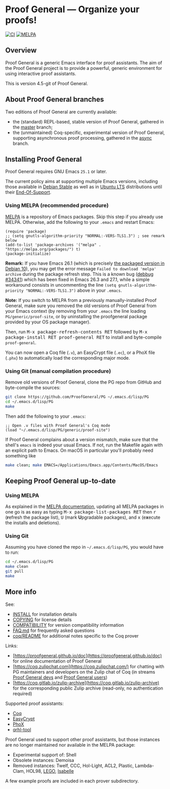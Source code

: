 # Proof General — Organize your proofs! 

[![CI](https://github.com/ProofGeneral/PG/workflows/CI/badge.svg?branch=master)](https://github.com/ProofGeneral/PG/actions?query=workflow%3ACI)
[![MELPA](https://melpa.org/packages/proof-general-badge.svg)](https://melpa.org/#/proof-general)

## Overview

Proof General is a generic Emacs interface for proof assistants.
The aim of the Proof General project is to provide a powerful, generic
environment for using interactive proof assistants.

This is version 4.5-git of Proof General.

## About Proof General branches

Two editions of Proof General are currently available:

* the (standard) REPL-based, stable version of Proof General,
  gathered in the
  [master](https://github.com/ProofGeneral/PG/tree/master) branch;
* the (unmaintained) Coq-specific, experimental version of Proof General,
  supporting asynchronous proof processing,
  gathered in the
  [async](https://github.com/ProofGeneral/PG/tree/async) branch.

## Installing Proof General

Proof General requires GNU Emacs `25.1` or later.

The current policy aims at supporting multiple Emacs versions,
including those available in [Debian Stable](https://packages.debian.org/stable/emacs)
as well as in [Ubuntu LTS](https://packages.ubuntu.com/emacs) distributions
until their [End-Of-Support](https://wiki.ubuntu.com/Releases).

### Using MELPA (recommended procedure)

[MELPA](https://melpa.org/) is a repository of Emacs packages. Skip
this step if you already use MELPA. Otherwise, add the following to
your `.emacs` and restart Emacs:

```elisp
(require 'package)
;; (setq gnutls-algorithm-priority "NORMAL:-VERS-TLS1.3") ; see remark below
(add-to-list 'package-archives '("melpa" . "https://melpa.org/packages/") t)
(package-initialize)
```

**Remark:** If you have Emacs 26.1 (which is precisely
[the packaged version in Debian 10](https://packages.debian.org/emacs)),
you may get the error message `Failed to download 'melpa' archive`
during the package refresh step. This is a known bug
([debbug #34341](https://debbugs.gnu.org/cgi/bugreport.cgi?bug=34341))
which has been fixed in Emacs 26.3 and 27.1, while a simple workaround
consists in uncommenting the line
`(setq gnutls-algorithm-priority "NORMAL:-VERS-TLS1.3")` above in your
`.emacs`.

**Note:** If you switch to MELPA from a previously manually-installed
Proof General, make sure you removed the old versions of Proof General
from your Emacs context (by removing from your `.emacs` the line
loading `PG/generic/proof-site`, or by uninstalling the proofgeneral
package provided by your OS package manager).

Then, run <kbd>M-x package-refresh-contents RET</kbd> followed by
<kbd>M-x package-install RET proof-general RET</kbd> to install and
byte-compile `proof-general`.

You can now open a Coq file (`.v`), an EasyCrypt file (`.ec`), or a
PhoX file (`.phx`) to automatically load the corresponding major mode.

### Using Git (manual compilation procedure)

Remove old versions of Proof General, clone the PG repo from GitHub
and byte-compile the sources:

```sh
git clone https://github.com/ProofGeneral/PG ~/.emacs.d/lisp/PG
cd ~/.emacs.d/lisp/PG
make
```

Then add the following to your `.emacs`:

```elisp
;; Open .v files with Proof General's Coq mode
(load "~/.emacs.d/lisp/PG/generic/proof-site")
```

If Proof General complains about a version mismatch, make sure that the shell's `emacs` is indeed your usual Emacs. If not, run the Makefile again with an explicit path to Emacs. On macOS in particular you'll probably need something like

```sh
make clean; make EMACS=/Applications/Emacs.app/Contents/MacOS/Emacs
```

## Keeping Proof General up-to-date

### Using MELPA

As explained in the [MELPA documentation](https://melpa.org/#/getting-started), updating all MELPA packages in one go is as easy as typing
<kbd>M-x package-list-packages RET</kbd> then <kbd>r</kbd> (**r**efresh the package list), <kbd>U</kbd> (mark **U**pgradable packages), and <kbd>x</kbd> (e**x**ecute the installs and deletions).

### Using Git

Assuming you have cloned the repo in `~/.emacs.d/lisp/PG`, you would
have to run:

```sh
cd ~/.emacs.d/lisp/PG
make clean
git pull
make
```

## More info

See:

* [INSTALL](INSTALL) for installation details
* [COPYING](COPYING) for license details
* [COMPATIBILITY](COMPATIBILITY) for version compatibility information
* [FAQ.md](FAQ.md) for frequently asked questions
* [coq/README](coq/README) for additional notes specific to the Coq prover

Links:

* [https://proofgeneral.github.io/doc](https://proofgeneral.github.io/doc) for online documentation of Proof General
* [https://coq.zulipchat.com](https://coq.zulipchat.com/) for chatting with PG maintainers and developers on the Zulip chat of Coq (in streams [Proof General devs](https://coq.zulipchat.com/#narrow/stream/304020-Proof-General.20devs) and [Proof General users](https://coq.zulipchat.com/#narrow/stream/304019-Proof-General.20users))
* [https://coq.gitlab.io/zulip-archive](https://coq.gitlab.io/zulip-archive) for the corresponding public Zulip archive (read-only, no authentication required)

Supported proof assistants:

* [Coq](https://coq.inria.fr/)
* [EasyCrypt](https://www.easycrypt.info/)
* [PhoX](https://raffalli.eu/phox/)
* [qrhl-tool](https://github.com/dominique-unruh/qrhl-tool/#readme)

Proof General used to support other proof assistants, but those
instances are no longer maintained nor available in the MELPA package:

* Experimental support of: Shell
* Obsolete instances: Demoisa
* Removed instances: Twelf, CCC, Hol-Light, ACL2, Plastic, Lambda-Clam, HOL98,
  [LEGO](http://www.dcs.ed.ac.uk/home/lego),
  [Isabelle](https://www.cl.cam.ac.uk/research/hvg/Isabelle/)

A few example proofs are included in each prover subdirectory.

